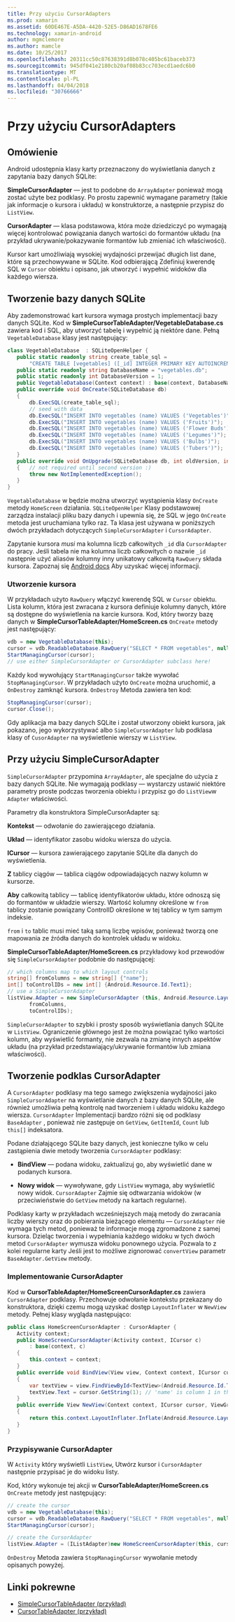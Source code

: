 ```yaml
---
title: Przy użyciu CursorAdapters
ms.prod: xamarin
ms.assetid: 60DE467E-A5DA-4420-52E5-D86AD1678FE6
ms.technology: xamarin-android
author: mgmclemore
ms.author: mamcle
ms.date: 10/25/2017
ms.openlocfilehash: 20311cc50c87638391d8b078c405bc61baceb373
ms.sourcegitcommit: 945df041e2180cb20af08b83cc703ecd1aedc6b0
ms.translationtype: MT
ms.contentlocale: pl-PL
ms.lasthandoff: 04/04/2018
ms.locfileid: "30766666"
---
```

# <a name="using-cursoradapters"></a>Przy użyciu CursorAdapters


## <a name="overview"></a>Omówienie

Android udostępnia klasy karty przeznaczony do wyświetlania danych z zapytania bazy danych SQLite:

 **SimpleCursorAdapter** — jest to podobne do `ArrayAdapter` ponieważ mogą zostać użyte bez podklasy. Po prostu zapewnić wymagane parametry (takie jak informacje o kursora i układu) w konstruktorze, a następnie przypisz do `ListView`.

 **CursorAdapter** — klasa podstawowa, która może dziedziczyć po wymagają więcej kontrolować powiązania danych wartości do formantów układu (na przykład ukrywanie/pokazywanie formantów lub zmieniać ich właściwości).

Kursor kart umożliwiają wysokiej wydajności przewijać długich list dane, które są przechowywane w SQLite. Kod odbierającą Zdefiniuj kwerendę SQL w `Cursor` obiektu i opisano, jak utworzyć i wypełnić widoków dla każdego wiersza.


## <a name="creating-an-sqlite-database"></a>Tworzenie bazy danych SQLite

Aby zademonstrować kart kursora wymaga prostych implementacji bazy danych SQLite. Kod w **SimpleCursorTableAdapter/VegetableDatabase.cs** zawiera kod i SQL, aby utworzyć tabelę i wypełnić ją niektóre dane.
Pełną `VegetableDatabase` klasy jest następujący:

```csharp
class VegetableDatabase  : SQLiteOpenHelper {
   public static readonly string create_table_sql =
       "CREATE TABLE [vegetables] ([_id] INTEGER PRIMARY KEY AUTOINCREMENT NOT NULL UNIQUE, [name] TEXT NOT NULL UNIQUE)";
   public static readonly string DatabaseName = "vegetables.db";
   public static readonly int DatabaseVersion = 1;
   public VegetableDatabase(Context context) : base(context, DatabaseName, null, DatabaseVersion) { }
   public override void OnCreate(SQLiteDatabase db)
   {
       db.ExecSQL(create_table_sql);
       // seed with data
       db.ExecSQL("INSERT INTO vegetables (name) VALUES ('Vegetables')");
       db.ExecSQL("INSERT INTO vegetables (name) VALUES ('Fruits')");
       db.ExecSQL("INSERT INTO vegetables (name) VALUES ('Flower Buds')");
       db.ExecSQL("INSERT INTO vegetables (name) VALUES ('Legumes')");
       db.ExecSQL("INSERT INTO vegetables (name) VALUES ('Bulbs')");
       db.ExecSQL("INSERT INTO vegetables (name) VALUES ('Tubers')");
   }
   public override void OnUpgrade(SQLiteDatabase db, int oldVersion, int newVersion)
   {   // not required until second version :)
       throw new NotImplementedException();
   }
}
```

`VegetableDatabase` w będzie można utworzyć wystąpienia klasy `OnCreate` metody `HomeScreen` działania. `SQLiteOpenHelper` Klasy podstawowej zarządza instalacji pliku bazy danych i upewnia się, że SQL w jego `OnCreate` metoda jest uruchamiana tylko raz. Ta klasa jest używana w poniższych dwóch przykładach dotyczących `SimpleCursorAdapter` i `CursorAdapter`.

Zapytanie kursora *musi* ma kolumna liczb całkowitych `_id` dla `CursorAdapter` do pracy. Jeśli tabela nie ma kolumna liczb całkowitych o nazwie `_id` następnie użyć aliasów kolumny inny unikatowy całkowitą `RawQuery` składa kursora. Zapoznaj się [Android docs](https://developer.xamarin.com/api/type/Android.Widget.CursorAdapter/) Aby uzyskać więcej informacji.


### <a name="creating-the-cursor"></a>Utworzenie kursora

W przykładach użyto `RawQuery` włączyć kwerendę SQL w `Cursor` obiektu. Lista kolumn, która jest zwracana z kursora definiuje kolumny danych, które są dostępne do wyświetlenia na karcie kursora. Kod, który tworzy bazę danych w **SimpleCursorTableAdapter/HomeScreen.cs** `OnCreate` metody jest następujący:

```csharp
vdb = new VegetableDatabase(this);
cursor = vdb.ReadableDatabase.RawQuery("SELECT * FROM vegetables", null); // cursor query
StartManagingCursor(cursor);
// use either SimpleCursorAdapter or CursorAdapter subclass here!
```

Każdy kod wywołujący `StartManagingCursor` także wywołać `StopManagingCursor`. W przykładach użyto `OnCreate` można uruchomić, a `OnDestroy` zamknąć kursora. `OnDestroy` Metoda zawiera ten kod:

```csharp
StopManagingCursor(cursor);
cursor.Close();
```

Gdy aplikacja ma bazy danych SQLite i został utworzony obiekt kursora, jak pokazano, jego wykorzystywać albo `SimpleCursorAdapter` lub podklasa klasy of `CusorAdapter` na wyświetlenie wierszy w `ListView`.


## <a name="using-simplecursoradapter"></a>Przy użyciu SimpleCursorAdapter

`SimpleCursorAdapter` przypomina `ArrayAdapter`, ale specjalne do użycia z bazy danych SQLite. Nie wymagają podklasy — wystarczy ustawić niektóre parametry proste podczas tworzenia obiektu i przypisz go do `ListView`w `Adapter` właściwości.

Parametry dla konstruktora SimpleCursorAdapter są:

 **Kontekst** — odwołanie do zawierającego działania.

 **Układ** — identyfikator zasobu widoku wiersza do użycia.

 **ICursor** — kursora zawierającego zapytanie SQLite dla danych do wyświetlenia.

 **Z** tablicy ciągów — tablica ciągów odpowiadających nazwy kolumn w kursorze.

 **Aby** całkowitą tablicy — tablicę identyfikatorów układu, które odnoszą się do formantów w układzie wierszy. Wartość kolumny określone w `from` tablicy zostanie powiązany ControlID określone w tej tablicy w tym samym indeksie.

`from` i `to` tablic musi mieć taką samą liczbę wpisów, ponieważ tworzą one mapowania ze źródła danych do kontrolek układu w widoku.

**SimpleCursorTableAdapter/HomeScreen.cs** przykładowy kod przewodów się `SimpleCursorAdapter` podobnie do następującej:

```csharp
// which columns map to which layout controls
string[] fromColumns = new string[] {"name"};
int[] toControlIDs = new int[] {Android.Resource.Id.Text1};
// use a SimpleCursorAdapter
listView.Adapter = new SimpleCursorAdapter (this, Android.Resource.Layout.SimpleListItem1, cursor,
       fromColumns,
       toControlIDs);
```

`SimpleCursorAdapter` to szybki i prosty sposób wyświetlania danych SQLite w `ListView`. Ograniczenie głównego jest że można powiązać tylko wartości kolumn, aby wyświetlić formanty, nie zezwala na zmianę innych aspektów układu (na przykład przedstawiający/ukrywanie formantów lub zmiana właściwości).


## <a name="subclassing-cursoradapter"></a>Tworzenie podklas CursorAdapter

A `CursorAdapter` podklasy ma tego samego zwiększenia wydajności jako `SimpleCursorAdapter` na wyświetlanie danych z bazy danych SQLite, ale również umożliwia pełną kontrolę nad tworzeniem i układu widoku każdego wiersza. `CursorAdapter` Implementacji bardzo różni się od podklasy `BaseAdapter` , ponieważ nie zastępuje on `GetView`, `GetItemId`, `Count` lub `this[]` indeksatora.

Podane działającego SQLite bazy danych, jest konieczne tylko w celu zastąpienia dwie metody tworzenia `CursorAdapter` podklasy:

- **BindView** — podana widoku, zaktualizuj go, aby wyświetlić dane w podanych kursora.

- **Nowy widok** — wywoływane, gdy `ListView` wymaga, aby wyświetlić nowy widok. `CursorAdapter` Zajmie się odtwarzania widoków (w przeciwieństwie do `GetView` metody na kartach regularne).

Podklasy karty w przykładach wcześniejszych mają metody do zwracania liczby wierszy oraz do pobierania bieżącego elementu — `CursorAdapter` nie wymaga tych metod, ponieważ te informacje mogą zgromadzone z samej kursora. Dzieląc tworzenia i wypełniania każdego widoku w tych dwóch metod `CursorAdapter` wymusza widoku ponownego użycia. Pozwala to z kolei regularne karty Jeśli jest to możliwe zignorować `convertView` parametr `BaseAdapter.GetView` metody.


### <a name="implementing-the-cursoradapter"></a>Implementowanie CursorAdapter

Kod w **CursorTableAdapter/HomeScreenCursorAdapter.cs** zawiera `CursorAdapter` podklasy. Przechowuje odwołanie kontekstu przekazany do konstruktora, dzięki czemu mogą uzyskać dostęp `LayoutInflater` w `NewView` metody. Pełnej klasy wygląda następująco:

```csharp
public class HomeScreenCursorAdapter : CursorAdapter {
   Activity context;
   public HomeScreenCursorAdapter(Activity context, ICursor c)
       : base(context, c)
   {
       this.context = context;
   }
   public override void BindView(View view, Context context, ICursor cursor)
   {
       var textView = view.FindViewById<TextView>(Android.Resource.Id.Text1);
       textView.Text = cursor.GetString(1); // 'name' is column 1 in the cursor query
   }
   public override View NewView(Context context, ICursor cursor, ViewGroup parent)
   {
       return this.context.LayoutInflater.Inflate(Android.Resource.Layout.SimpleListItem1, parent, false);
   }
}
```


### <a name="assigning-the-cursoradapter"></a>Przypisywanie CursorAdapter

W `Activity` który wyświetli `ListView`, Utwórz kursor i `CursorAdapter` następnie przypisać je do widoku listy.

Kod, który wykonuje tej akcji w **CursorTableAdapter/HomeScreen.cs** `OnCreate` metody jest następujący:

```csharp
// create the cursor
vdb = new VegetableDatabase(this);
cursor = vdb.ReadableDatabase.RawQuery("SELECT * FROM vegetables", null);
StartManagingCursor(cursor);

// create the CursorAdapter
listView.Adapter = (IListAdapter)new HomeScreenCursorAdapter(this, cursor, false);
```

`OnDestroy` Metoda zawiera `StopManagingCursor` wywołanie metody opisanych powyżej.



## <a name="related-links"></a>Linki pokrewne

- [SimpleCursorTableAdapter (przykład)](https://developer.xamarin.com/samples/SimpleCursorTableAdapter/)
- [CursorTableAdapter (przykład)](https://developer.xamarin.com/samples/CursorTableAdapter/)
